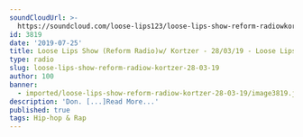 ```yaml
---
soundCloudUrl: >-
  https://soundcloud.com/loose-lips123/loose-lips-show-reform-radiowkortzer-280319
id: 3819
date: '2019-07-25'
title: Loose Lips Show (Reform Radio)w/ Kortzer - 28/03/19 - Loose Lips
type: radio
slug: loose-lips-show-reform-radiow-kortzer-28-03-19
author: 100
banner:
  - imported/loose-lips-show-reform-radiow-kortzer-28-03-19/image3819.jpeg
description: 'Don. [...]Read More...'
published: true
tags: Hip-hop & Rap
---
```

